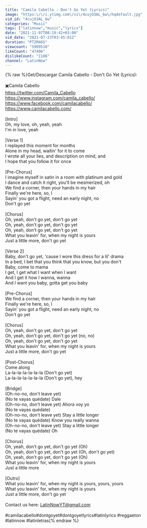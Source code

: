 ```yaml
---
title: "Camila Cabello - Don't Go Yet (Lyrics)"
image: "https:\/\/i.ytimg.com\/vi\/4cujO3AL_6w\/hqdefault.jpg"
vid_id: "4cujO3AL_6w"
categories: "Music"
tags: ["latinnow","music","lyrics"]
date: "2021-11-07T08:19:42+03:00"
vid_date: "2021-07-23T03:45:01Z"
duration: "PT2M46S"
viewcount: "5909510"
likeCount: "47406"
dislikeCount: "1186"
channel: "LatinNow"
---
```

{% raw %}Get/Descargar Camila Cabello - Don't Go Yet (Lyrics):<br /><br />✖️Camila Cabello <br /><a rel="nofollow" target="blank" href="https://twitter.com/Camila_Cabello">https://twitter.com/Camila_Cabello</a><br /><a rel="nofollow" target="blank" href="https://www.instagram.com/camila_cabello/">https://www.instagram.com/camila_cabello/</a><br /><a rel="nofollow" target="blank" href="https://www.facebook.com/camilacabello/">https://www.facebook.com/camilacabello/</a><br /><a rel="nofollow" target="blank" href="https://www.camilacabello.com/">https://www.camilacabello.com/</a><br /><br />[Intro]<br />Oh, my love, oh, yeah, yeah<br />I'm in love, yeah<br /><br />[Verse 1]<br />I replayed this moment for months<br />Alone in my head, waitin' for it to come<br />I wrote all your lies, and description on mind, and<br />I hope that you follow it for once<br /><br />[Pre-Chorus]<br />I imagine myself in satin in a room with platinum and gold<br />I dance and catch it right, you'll be mesmerized, oh<br />We find a corner, then your hands in my hair<br />Finally we're here, so, I<br />Sayin' you got a flight, need an early night, no<br />Don't go yet<br /><br />[Chorus]<br />Oh, yeah, don't go yet, don't go yet<br />Oh, yeah, don't go yet, don't go yet<br />Oh, yeah, don't go yet, don't go yet<br />What you leavin' for, whеn my night is yours<br />Just a little more, don't go yet<br /><br />[Verse 2]<br />Baby, don't go yеt, 'cause I wore this dress for a lil' drama<br />In a bed, I bet that you think that you know, but you don't<br />Baby, come to mama<br />I get, I get what I want when I want<br />And I get it how I wanna, wanna<br />And I want you baby, gotta get you baby<br /><br />[Pre-Chorus]<br />We find a corner, then your hands in my hair<br />Finally we're here, so, I<br />Sayin' you got a flight, need an early night, no<br />Don't go yet<br /><br />[Chorus]<br />Oh, yeah, don't go yet, don't go yet<br />Oh, yeah, don't go yet, don't go yet (no, no)<br />Oh, yeah, don't go yet, don't go yet<br />What you leavin' for, when my night is yours<br />Just a little more, don't go yet<br /><br />[Post-Chorus]<br />Come along<br />La-la-la-la-la-la-la (Don't go yet)<br />La-la-la-la-la-la-la (Don't go yet), hey<br /><br />[Bridge]<br />(Oh-no-no, don't leave yet)<br />(No te vayas quédate) Dale<br />(Oh-no-no, don't leave yet) Ahora voy yo<br />(No te vayas quédate)<br />(Oh-no-no, don't leave yet) Stay a little longer<br />(No te vayas quédate) Know you really wanna<br />(Oh-no-no, don't leave yet) Stay a little longer<br />(No te vayas quédate) Oh<br /><br />[Chorus]<br />Oh, yeah, don't go yet, don't go yet (Oh)<br />Oh, yeah, don't go yet, don't go yet (Oh, don't go yet)<br />Oh, yeah, don't go yet, don't go yet (Oh)<br />What you leavin' for, when my night is yours<br />Just a little more<br /><br />[Outro]<br />What you leavin' for, when my night is yours, yours, yours<br />What you leavin' for, when my night is yours<br />Just a little more, don't go yet<br /><br />Contact us here: LatinNowYT@gmail.com<br /><br />#camilacabello#dontgoyet#dontgoyetlyrics#latinlyrics #reggaeton #latinnow #latinletras{% endraw %}
